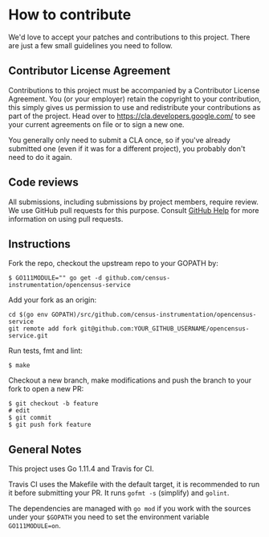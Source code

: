 # How to contribute

We'd love to accept your patches and contributions to this project. There are
just a few small guidelines you need to follow.

## Contributor License Agreement

Contributions to this project must be accompanied by a Contributor License
Agreement. You (or your employer) retain the copyright to your contribution,
this simply gives us permission to use and redistribute your contributions as
part of the project. Head over to <https://cla.developers.google.com/> to see
your current agreements on file or to sign a new one.

You generally only need to submit a CLA once, so if you've already submitted one
(even if it was for a different project), you probably don't need to do it
again.

## Code reviews

All submissions, including submissions by project members, require review. We
use GitHub pull requests for this purpose. Consult [GitHub Help] for more
information on using pull requests.

[GitHub Help]: https://help.github.com/articles/about-pull-requests/

## Instructions

Fork the repo, checkout the upstream repo to your GOPATH by:

```
$ GO111MODULE="" go get -d github.com/census-instrumentation/opencensus-service
```

Add your fork as an origin:

```
cd $(go env GOPATH)/src/github.com/census-instrumentation/opencensus-service
git remote add fork git@github.com:YOUR_GITHUB_USERNAME/opencensus-service.git
```

Run tests, fmt and lint:

```
$ make
```

Checkout a new branch, make modifications and push the branch to your fork
to open a new PR:

```
$ git checkout -b feature
# edit
$ git commit
$ git push fork feature
```

## General Notes

This project uses Go 1.11.4 and Travis for CI.

Travis CI uses the Makefile with the default target, it is recommended to
run it before submitting your PR. It runs `gofmt -s` (simplify) and `golint`.

The dependencies are managed with `go mod` if you work with the sources under your
`$GOPATH` you need to set the environment variable `GO111MODULE=on`.